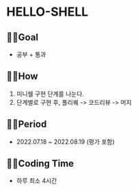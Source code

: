 # HELLO-SHELL

## ☝🏻Goal
* 공부 + 통과

## ☝🏻How
1. 미니쉘 구현 단계를 나눈다.
2. 단계별로 구현 후, 풀리퀘 -> 코드리뷰 -> 머지

## ☝🏻Period
* 2022.07.18 ~ 2022.08.19 (평가 포함)

## ☝🏻Coding Time
* 하루 최소 4시간
